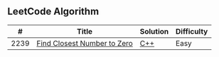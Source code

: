 ## LeetCode Algorithm

| # | Title | Solution | Difficulty |
|---| ----- | -------- | ---------- |
| 2239 | [Find Closest Number to Zero](https://leetcode.com/problems/find-closest-number-to-zero/description/) | [C++](https://github.com/kyujin-c/LeetCode/blob/main/algorithms/FindClosestNumberToZero.cpp) | Easy |
